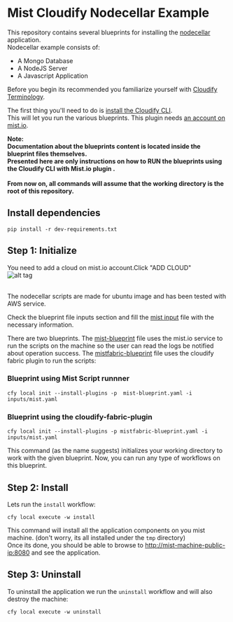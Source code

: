 # Mist Cloudify Nodecellar Example


This repository contains several blueprints for installing the
[nodecellar](http://coenraets.org/blog/2012/10/nodecellar-sample-application-with-backbone-js-twitter-bootstrap-node-js-express-and-mongodb/)
application.<br>
Nodecellar example consists of:

- A Mongo Database
- A NodeJS Server
- A Javascript Application

Before you begin its recommended you familiarize yourself with
[Cloudify Terminology](http://getcloudify.org/guide/3.1/reference-terminology.html).

The first thing you'll need to do is
[install the Cloudify CLI](http://getcloudify.org/guide/3.1/installation-cli.html).
<br>
This will let you run the various blueprints.
This plugin needs [an account on mist.io](https://mist.io/).

**Note: <br>Documentation about the blueprints content is located inside the blueprint files themselves.
<br>Presented here are only instructions on how to RUN the blueprints using the Cloudify CLI with Mist.io plugin .**
<br><br>
**From now on, all commands will assume that the working directory is the root of this repository.**

## Install dependencies
`pip install -r dev-requirements.txt` </br>


## Step 1: Initialize
 

You need to add a cloud on mist.io account.Click "ADD CLOUD" </br>
![alt tag](http://d33v4339jhl8k0.cloudfront.net/docs/assets/555c5984e4b01a224b425242/images/5605257f903360177092e035/file-ysREVMYhF4.png)

</br>
The nodecellar scripts are made for ubuntu image and has been tested with AWS service.

Check the blueprint file inputs section and fill
the [mist input](inputs/mist.yaml) file with the necessary information.

There are two blueprints. The [mist-blueprint](mist-blueprint.yaml) file uses the mist.io service to run the scripts on the machine so the user can read the logs be notified about operation success.
The [mistfabric-blueprint](mistfabric-blueprint.yaml) file uses the cloudify fabric plugin to run the scripts:

### Blueprint using Mist Script runnner

`cfy local init --install-plugins -p  mist-blueprint.yaml -i inputs/mist.yaml` <br>

### Blueprint using the cloudify-fabric-plugin

`cfy local init --install-plugins -p mistfabric-blueprint.yaml -i inputs/mist.yaml` <br>

This command (as the name suggests) initializes your working directory to work with the given blueprint.
Now, you can run any type of workflows on this blueprint. <br>

## Step 2: Install

Lets run the `install` workflow: <br>

`cfy local execute -w install`

This command will install all the application components on you mist machine.
(don't worry, its all installed under the `tmp` directory)<br>
Once its done, you should be able to browse to [http://mist-machine-public-ip:8080](http://mist-machine-public-ip:8080) and see the application.
<br>


## Step 3: Uninstall

To uninstall the application we run the `uninstall` workflow and will also destroy the machine: <br>

`cfy local execute -w uninstall`

